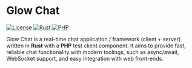 # Glow Chat

[![License](https://img.shields.io/badge/license-bsd-blue.svg)]()  [![Rust](https://img.shields.io/badge/lang-Rust-orange.svg)]()  [![PHP](https://img.shields.io/badge/lang-PHP-f0772b.svg)]()

Glow Chat is a real-time chat application / framework (client + server) written in **Rust** with a **PHP** test client component. 
It aims to provide fast, reliable chat functionality with modern toolings, such as async/await, WebSocket support, and easy integration with web front-ends.

